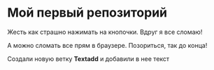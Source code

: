 # Мой первый репозиторий

Жесть как страшно нажимать на кнопочки. Вдруг я все сломаю!

А можно сломать все прям в браузере. Позориться, так до конца!

Создали новую ветку **Textadd** и добавили в нее текст